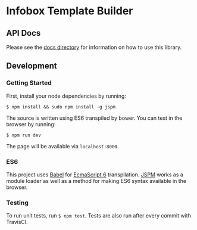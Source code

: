 # Infobox Template Builder

## API Docs
Please see the [docs directory](docs) for information on how to use this library. 

## Development
### Getting Started
First, install your node dependencies by running:

`$ npm install && sudo npm install -g jspm`

The source is written using ES6 transpiled by bower. You can test in the browser by running:

`$ npm run dev`

The page will be available via `localhost:8000`.

### ES6
This project uses [Babel](https://babeljs.io/) for [EcmaScript 6](https://babeljs.io/docs/learn-es2015/) transpilation. [JSPM](http://jspm.io/) works as a module loader as well as a method for making ES6 syntax available in the browser.  

### Testing
To run unit tests, run `$ npm test`. Tests are also run after every commit with TravisCI.

